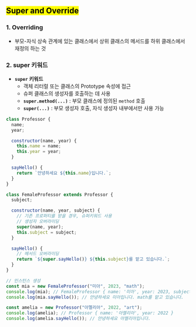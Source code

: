 ## <mark color="#fbc956">Super and Override</mark>

### 1. Overriding

- 부모-자식 상속 관계에 있는 클래스에서 상위 클래스의 메서드를 하위 클래스에서 재정의 하는 것

### 2. super 키워드

- **`super` 키워드**
  - 객체 리터럴 또는 클래스의 Prototype 속성에 접근
  - 슈퍼 클래스의 생성자를 호출하는 데 사용
  - **`super.method(...)`** : 부모 클래스에 정의된 `method` 호출
  - **`super(...)`** : 부모 생성자 호출, 자식 생성자 내부에서만 사용 가능

```jsx
class Professor {
  name;
  year;

  constructor(name, year) {
    this.name = name;
    this.year = year;
  }

  sayHello() {
    return `안녕하세요 ${this.name}입니다.`;
  }
}

class FemaleProfessor extends Professor {
  subject;

  constructor(name, year, subject) {
    // 기존 프로퍼티를 받을 경우, 슈퍼키워드 사용
    // 생성자 오버라이딩
    super(name, year);
    this.subject = subject;
  }

  sayHello() {
    // 메서드 오버라이딩
    return `${super.sayHello()} ${this.subject}를 맡고 있습니다.`;
  }
}

// 인스턴스 생성
const mia = new FemaleProfessor("미아", 2023, "math");
console.log(mia); // FemaleProfessor { name: '미아', year: 2023, subject: 'math' }
console.log(mia.sayHello()); // 안녕하세요 미아입니다. math를 맡고 있습니다.

const amelia = new Professor("아멜리아", 2022, "art");
console.log(amelia); // Professor { name: '아멜리아', year: 2022 }
console.log(amelia.sayHello()); // 안녕하세요 아멜리아입니다.
```
